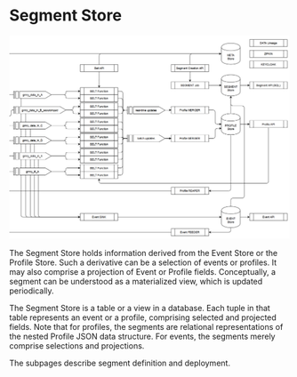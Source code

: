 # Segment Store

![Data flow within data-out zone of Granary](../../../.gitbook/assets/dataflow_out.PNG)

The Segment Store holds information derived from the Event Store or the Profile Store. Such a derivative can be a selection of events or profiles. It may also comprise a projection of Event or Profile fields. Conceptually, a segment can be understood as a materialized view, which is updated periodically.

The Segment Store is a table or a view in a database. Each tuple in that table represents an event or a profile, comprising selected and projected fields. Note that for profiles, the segments are relational representations of the nested Profile JSON data structure. For events, the segments merely comprise selections and projections.

The subpages describe segment definition and deployment.

